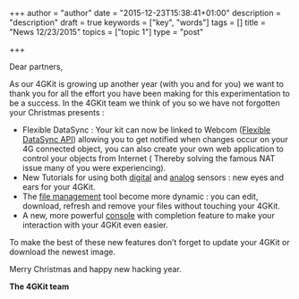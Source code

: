 +++
author = "author"
date = "2015-12-23T15:38:41+01:00"
description = "description"
draft = true
keywords = ["key", "words"]
tags = []
title = "News 12/23/2015"
topics = ["topic 1"]
type = "post"

+++



Dear partners,

As our 4GKit is growing up another year (with you and for you) we want to thank you for all the effort you have been making for this experimentation to be a success. In the 4GKit team we think of you so we have not forgotten your Christmas presents :

* Flexible DataSync : Your kit can now be linked to Webcom ([Flexible DataSync API](https://4gkit.orange.com/apis)) allowing you to get notified when changes occur on your 4G connected object, you can also create your own web application to control your objects from Internet ( Thereby solving the famous NAT issue many of you were experiencing).
* New Tutorials for using both [digital](https://4gkit.orange.com/help/tutorials/DHT11/) and [analog](https://4gkit.orange.com/help/tutorials/analog_sensors/) sensors : new eyes and ears for your 4GKit.
* The [file management](https://4gkit.orange.com/file_management) tool become more dynamic : you can edit, download, refresh and remove your files without touching your 4GKit.
* A new, more powerful [console](https://4gkit.orange.com/console) with completion feature to make your interaction with your 4GKit even easier.

To make the best of these new features don’t forget to update your 4GKit or download the newest image.

Merry Christmas and happy new hacking year.

**The 4GKit team**


